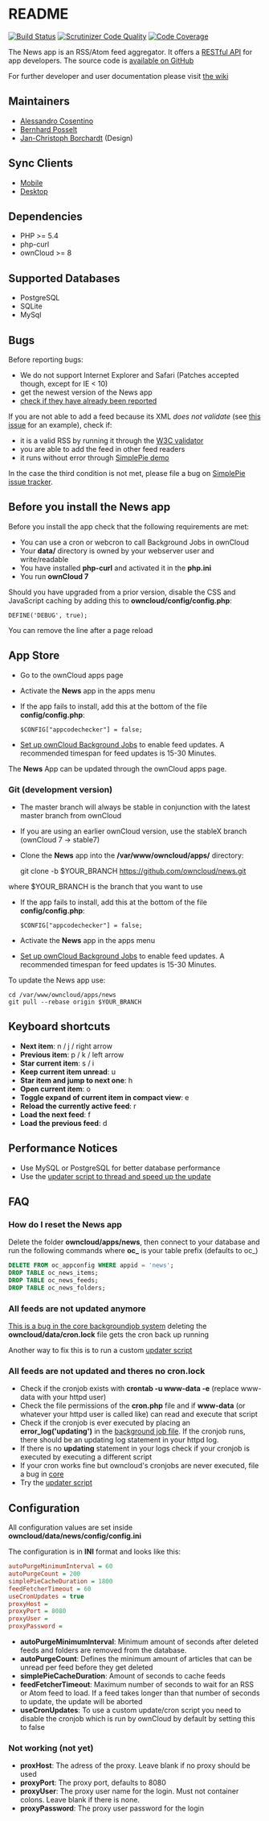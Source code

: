 # README

[![Build Status](https://travis-ci.org/owncloud/news.svg?branch=master)](https://travis-ci.org/owncloud/news)
[![Scrutinizer Code Quality](https://scrutinizer-ci.com/g/owncloud/news/badges/quality-score.png?b=master)](https://scrutinizer-ci.com/g/owncloud/news/?branch=master)
[![Code Coverage](https://scrutinizer-ci.com/g/owncloud/news/badges/coverage.png?b=master)](https://scrutinizer-ci.com/g/owncloud/news/?branch=master)

The News app is an RSS/Atom feed aggregator. It offers a [RESTful API](https://github.com/owncloud/news/wiki/API-1.2) for app developers. The source code is [available on GitHub](https://github.com/owncloud/news)

For further developer and user documentation please visit [the wiki](https://github.com/owncloud/news/wiki)

## Maintainers
* [Alessandro Cosentino](https://github.com/cosenal)
* [Bernhard Posselt](https://github.com/Raydiation)
* [Jan-Christoph Borchardt](https://github.com/jancborchardt) (Design)

## Sync Clients
* [Mobile](https://github.com/owncloud/news/wiki/mobile-clients)
* [Desktop](https://github.com/owncloud/news/wiki/desktop-clients)

## Dependencies
* PHP >= 5.4
* php-curl
* ownCloud >= 8

## Supported Databases
* PostgreSQL
* SQLite
* MySql


## Bugs
Before reporting bugs:

* We do not support Internet Explorer and Safari (Patches accepted though, except for IE < 10)
* get the newest version of the News app
* [check if they have already been reported](https://github.com/owncloud/news/issues?state=open)

If you are not able to add a feed because its XML *does not validate* (see [this issue](https://github.com/owncloud/news/issues/133) for an example),
check if:

* it is a valid RSS by running it through the [W3C validator](http://validator.w3.org/feed/)
* you are able to add the feed in other feed readers
* it runs without error through [SimplePie demo](http://www.simplepie.org/demo/)

In the case the third condition is not met, please file a bug on [SimplePie issue tracker](https://github.com/simplepie/simplepie).


## Before you install the News app
Before you install the app check that the following requirements are met:

* You can use a cron or webcron to call Background Jobs in ownCloud
* Your **data/** directory is owned by your webserver user and write/readable
* You have installed **php-curl** and activated it in the **php.ini**
* You run **ownCloud 7**

Should you have upgraded from a prior version, disable the CSS and JavaScript caching by adding this to **owncloud/config/config.php**:

    DEFINE('DEBUG', true);

You can remove the line after a page reload


## App Store

* Go to the ownCloud apps page
* Activate the **News** app in the apps menu
* If the app fails to install, add this at the bottom of the file **config/config.php**:

	  $CONFIG["appcodechecker"] = false;

* [Set up ownCloud Background Jobs](http://doc.owncloud.org/server/7.0/admin_manual/configuration/background_jobs.html) to enable feed updates. A recommended timespan for feed updates is 15-30 Minutes.

The **News** App can be updated through the ownCloud apps page.


### Git (development version)
* The master branch will always be stable in conjunction with the latest master branch from ownCloud
* If you are using an earlier ownCloud version, use the stableX branch (ownCloud 7 -> stable7)
* Clone the **News** app into the **/var/www/owncloud/apps/** directory:

	git clone -b $YOUR_BRANCH https://github.com/owncloud/news.git

 where $YOUR_BRANCH is the branch that you want to use

* If the app fails to install, add this at the bottom of the file **config/config.php**:

	  $CONFIG["appcodechecker"] = false;

* Activate the **News** app in the apps menu

* [Set up ownCloud Background Jobs](http://doc.owncloud.org/server/7.0/admin_manual/configuration/background_jobs.html) to enable feed updates. A recommended timespan for feed updates is 15-30 Minutes.

To update the News app use:

    cd /var/www/owncloud/apps/news
    git pull --rebase origin $YOUR_BRANCH


## Keyboard shortcuts
* **Next item**: n / j / right arrow
* **Previous item**: p / k / left arrow
* **Star current item**: s / i
* **Keep current item unread**: u
* **Star item and jump to next one**: h
* **Open current item**: o
* **Toggle expand of current item in compact view**: e
* **Reload the currently active feed**: r
* **Load the next feed**: f
* **Load the previous feed**: d

## Performance Notices
* Use MySQL or PostgreSQL for better database performance
* Use the [updater script to thread and speed up the update](https://github.com/owncloud/news/wiki/Cron-1.2)

## FAQ

### How do I reset the News app
Delete the folder **owncloud/apps/news**, then connect to your database and run the following commands where **oc\_** is your table prefix (defaults to oc\_)

```sql
DELETE FROM oc_appconfig WHERE appid = 'news';
DROP TABLE oc_news_items;
DROP TABLE oc_news_feeds;
DROP TABLE oc_news_folders;
```

### All feeds are not updated anymore
[This is a bug in the core backgroundjob system](https://github.com/owncloud/core/issues/3221) deleting the **owncloud/data/cron.lock** file gets the cron back up running

Another way to fix this is to run a custom [updater script](https://github.com/owncloud/news/wiki/Cron-1.2)

### All feeds are not updated and theres no cron.lock
* Check if the cronjob exists with **crontab -u www-data -e** (replace www-data with your httpd user)
* Check the file permissions of the **cron.php** file and if **www-data** (or whatever your httpd user is called like) can read and execute that script
* Check if the cronjob is ever executed by placing an **error_log('updating')** in the [background job file](https://github.com/owncloud/news/blob/master/backgroundjob/task.php#L37). If the cronjob runs, there should be an updating log statement in your httpd log.
* If there is no **updating** statement in your logs check if your cronjob is executed by executing a different script
* If your cron works fine but owncloud's cronjobs are never executed, file a bug in [core](https://github.com/owncloud/core/)
* Try the [updater script](https://github.com/owncloud/news/wiki/Cron-1.2)


Configuration
-------------
All configuration values are set inside **owncloud/data/news/config/config.ini**

The configuration is in **INI** format and looks like this:

```ini
autoPurgeMinimumInterval = 60
autoPurgeCount = 200
simplePieCacheDuration = 1800
feedFetcherTimeout = 60
useCronUpdates = true
proxyHost =
proxyPort = 8080
proxyUser =
proxyPassword =
```


* **autoPurgeMinimumInterval**: Minimum amount of seconds after deleted feeds and folders are removed from the database.
* **autoPurgeCount**: Defines the minimum amount of articles that can be unread per feed before they get deleted
* **simplePieCacheDuration**: Amount of seconds to cache feeds
* **feedFetcherTimeout**: Maximum number of seconds to wait for an RSS or Atom feed to load. If a feed takes longer than that number of seconds to update, the update will be aborted
* **useCronUpdates**: To use a custom update/cron script you need to disable the cronjob which is run by ownCloud by default by setting this to false

### Not working (not yet)
* **proxHost**: The adress of the proxy. Leave blank if no proxy should be used
* **proxyPort**: The proxy port, defaults to 8080
* **proxyUser**: The proxy user name for the login. Must not container colons. Leave blank if there is none.
* **proxyPassword**: The proxy user password for the login



